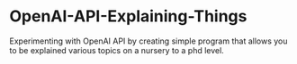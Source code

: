 # OpenAI-API-Explaining-Things
 Experimenting with OpenAI API by creating simple program that allows you to be explained various topics on a nursery to a phd level.
